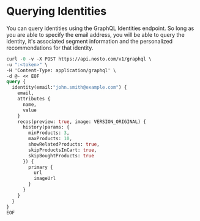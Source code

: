 # Querying Identities

You can query identities using the GraphQL Identities endpoint. So long as you are able to specify the email address, you will be able to query the identity, it's associated segment information and the personalized recommendations for that identity.

```graphql
curl -0 -v -X POST https://api.nosto.com/v1/graphql \
-u ":<token>" \
-H 'Content-Type: application/graphql' \
-d @- << EOF
query {
  identity(email:"john.smith@example.com") {
    email,
    attributes {
      name,
      value
    }
    recos(preview: true, image: VERSION_ORIGINAL) {
      history(params: {
        minProducts: 3,
        maxProducts: 10,
        showRelatedProducts: true,
        skipProductsInCart: true,
        skipBoughtProducts: true
      }) {
        primary {
          url
          imageUrl
        }
      }
    }
  }
}
EOF
```

